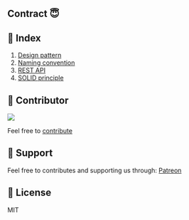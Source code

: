 Contract 😇
---

🧾 Index
---
1. [Design pattern](design-pattern)
2. [Naming convention](naming-convention)
3. [REST API](rest-api)
4. [SOLID principle](solid-principle)

🤩 Contributor
---
[![](https://github.com/kokoraka.png?size=50)](https://github.com/kokoraka)

Feel free to [contribute][contribute-url]

💖 Support
---
Feel free to contributes and supporting us through: 
[Patreon][patreon-url]

📜 License
---
MIT

[contribute-url]: https://github.com/idaman-id/contract/pulls
[patreon-url]: https://patreon.com/idaman

